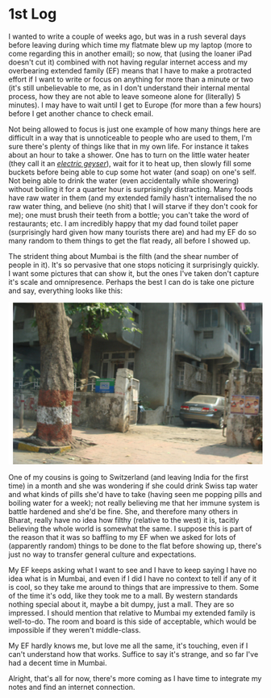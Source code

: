1st Log
=======

I wanted to write a couple of weeks ago, but was in a rush several days before leaving during which time my flatmate blew up my laptop (more to come regarding this in another email); so now, that (using the loaner iPad doesn't cut it) combined with not having regular internet access and my overbearing extended family (EF) means that I have to make a protracted effort if I want to write or focus on anything for more than a minute or two (it's still unbelievable to me, as in I don't understand their internal mental process, how they are not able to leave someone alone for (literally) 5 minutes).  I may have to wait until I get to Europe (for more than a few hours) before I get another chance to check email.

Not being allowed to focus is just one example of how many things here are difficult in a way that is unnoticeable to people who are used to them, I'm sure there's plenty of things like that in my own life.  For instance it takes about an hour to take a shower.  One has to turn on the little water heater (they call it an [*electric geyser*](img/geyser.jpg "A dirty electric geyser.")), wait for it to heat up, then slowly fill some buckets before being able to cup some hot water (and soap) on one's self.  Not being able to drink the water (even accidentally while showering) without boiling it for a quarter hour is surprisingly distracting.  Many foods have raw water in them (and my extended family hasn't internalised the no raw water thing, and believe (no shit) that I will starve if they don't cook for me); one must brush their teeth from a bottle; you can't take the word of restaurants; etc.  I am incredibly happy that my dad found toilet paper (surprisingly hard given how many tourists there are) and had my EF do so many random to them things to get the flat ready, all before I showed up.

The strident thing about Mumbai is the filth (and the shear number of people in it).  It's so pervasive that one stops noticing it surprisingly quickly.  I want some pictures that can show it, but the ones I've taken don't capture it's scale and omnipresence.  Perhaps the best I can do is take one picture and say, everything looks like this:

!["A Bad Example of the Feeling of Filth in Mumbai."](img/filth.jpg)

One of my cousins is going to Switzerland (and leaving India for the first time) in a month and she was wondering if she could drink Swiss tap water and what kinds of pills she'd have to take (having seen me popping pills and boiling water for a week); not really believing me that her immune system is battle hardened and she'd be fine.  She, and therefore many others in Bharat, really have no idea how filthy (relative to the west) it is, tacitly believing the whole world is somewhat the same.  I suppose this is part of the reason that it was so baffling to my EF when we asked for lots of (apparently random) things to be done to the flat before showing up, there's just no way to transfer general culture and expectations.

My EF keeps asking what I want to see and I have to keep saying I have no idea what is in Mumbai, and even if I did I have no context to tell if any of it is cool, so they take me around to things that are impressive to them.  Some of the time it's odd, like they took me to a mall.  By western standards nothing special about it, maybe a bit dumpy, just a mall.  They are so impressed.  I should mention that relative to Mumbai my extended family is well-to-do.  The room and board is this side of acceptable, which would be impossible if they weren't middle-class.

My EF hardly knows me, but love me all the same, it's touching, even if I can't understand how that works.  Suffice to say it's strange, and so far I've had a decent time in Mumbai.



Alright, that's all for now, there's more coming as I have time to integrate my notes and find an internet connection.
